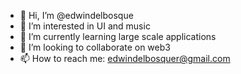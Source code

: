 - 👋 Hi, I’m @edwindelbosque
- 👀 I’m interested in UI and music
- 🌱 I’m currently learning large scale applications
- 💞️ I’m looking to collaborate on web3
- 📫 How to reach me: edwindelbosquer@gmail.com

<!---
edwindelbosque/edwindelbosque is a ✨ special ✨ repository because its `README.md` (this file) appears on your GitHub profile.
You can click the Preview link to take a look at your changes.
--->
